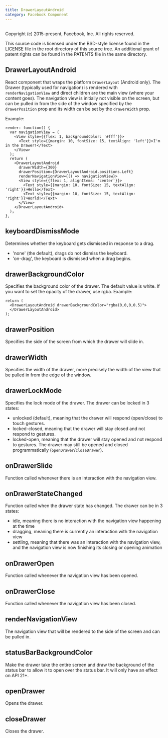 ```yaml
---
title: DrawerLayoutAndroid
category: Facebook Component
---
```

<!-- Generated by documentation.js. Update this documentation by updating the source code. -->

## 

Copyright (c) 2015-present, Facebook, Inc.
All rights reserved.

This source code is licensed under the BSD-style license found in the
LICENSE file in the root directory of this source tree. An additional grant
of patent rights can be found in the PATENTS file in the same directory.

## DrawerLayoutAndroid

React component that wraps the platform `DrawerLayout` (Android only). The
Drawer (typically used for navigation) is rendered with `renderNavigationView`
and direct children are the main view (where your content goes). The navigation
view is initially not visible on the screen, but can be pulled in from the
side of the window specified by the `drawerPosition` prop and its width can
be set by the `drawerWidth` prop.

Example:

    render: function() {
      var navigationView = (
        <View style={{flex: 1, backgroundColor: '#fff'}}>
          <Text style={{margin: 10, fontSize: 15, textAlign: 'left'}}>I'm in the Drawer!</Text>
        </View>
      );
      return (
        <DrawerLayoutAndroid
          drawerWidth={300}
          drawerPosition={DrawerLayoutAndroid.positions.Left}
          renderNavigationView={() => navigationView}>
          <View style={{flex: 1, alignItems: 'center'}}>
            <Text style={{margin: 10, fontSize: 15, textAlign: 'right'}}>Hello</Text>
            <Text style={{margin: 10, fontSize: 15, textAlign: 'right'}}>World!</Text>
          </View>
        </DrawerLayoutAndroid>
      );
    },

## keyboardDismissMode

Determines whether the keyboard gets dismissed in response to a drag.

-   'none' (the default), drags do not dismiss the keyboard.
-   'on-drag', the keyboard is dismissed when a drag begins.

## drawerBackgroundColor

Specifies the background color of the drawer. The default value is white.
If you want to set the opacity of the drawer, use rgba. Example:

    return (
      <DrawerLayoutAndroid drawerBackgroundColor="rgba(0,0,0,0.5)">
      </DrawerLayoutAndroid>
    );

## drawerPosition

Specifies the side of the screen from which the drawer will slide in.

## drawerWidth

Specifies the width of the drawer, more precisely the width of the view that be pulled in
from the edge of the window.

## drawerLockMode

Specifies the lock mode of the drawer. The drawer can be locked in 3 states:

-   unlocked (default), meaning that the drawer will respond (open/close) to touch gestures.
-   locked-closed, meaning that the drawer will stay closed and not respond to gestures.
-   locked-open, meaning that the drawer will stay opened and not respond to gestures.
    The drawer may still be opened and closed programmatically (`openDrawer`/`closeDrawer`).

## onDrawerSlide

Function called whenever there is an interaction with the navigation view.

## onDrawerStateChanged

Function called when the drawer state has changed. The drawer can be in 3 states:

-   idle, meaning there is no interaction with the navigation view happening at the time
-   dragging, meaning there is currently an interaction with the navigation view
-   settling, meaning that there was an interaction with the navigation view, and the
    navigation view is now finishing its closing or opening animation

## onDrawerOpen

Function called whenever the navigation view has been opened.

## onDrawerClose

Function called whenever the navigation view has been closed.

## renderNavigationView

The navigation view that will be rendered to the side of the screen and can be pulled in.

## statusBarBackgroundColor

Make the drawer take the entire screen and draw the background of the
status bar to allow it to open over the status bar. It will only have an
effect on API 21+.

## openDrawer

Opens the drawer.

## closeDrawer

Closes the drawer.
